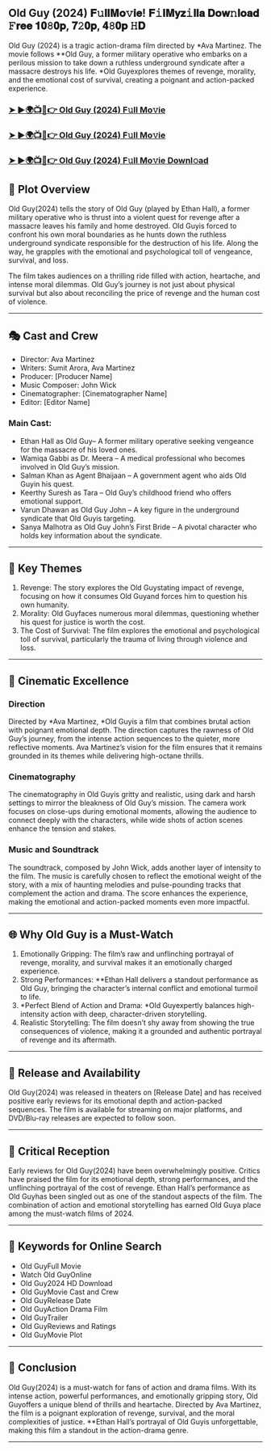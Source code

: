 <h2>Old Guy (2024) 𝐅𝚞𝐥𝐥𝐌𝐨𝚟𝐢𝐞! 𝐅𝚒𝐥𝐌𝐲𝐳𝚒𝐥𝐥𝐚 𝐃𝐨𝐰𝚗𝐥𝐨𝐚𝐝 𝙵𝐫𝐞𝐞 𝟏𝟎𝟾𝟎𝐩, 𝟕𝟸𝟎𝐩, 𝟒𝟾𝟎𝐩 𝙷𝐃</h2>

Old Guy (2024) is a tragic action-drama film directed by *Ava Martinez. The movie follows **Old Guy, a former military operative who embarks on a perilous mission to take down a ruthless underground syndicate after a massacre destroys his life. *Old Guyexplores themes of revenge, morality, and the emotional cost of survival, creating a poignant and action-packed experience.

### [➤ ►🌍📺📱👉   Old Guy (2024) F𝚞ll Mo𝚟ie](https://rb.gy/3mxnpw)

### [➤ ►🌍📺📱👉   Old Guy (2024) F𝚞ll Mo𝚟ie](https://rb.gy/3mxnpw)

### [➤ ►🌍📺📱👉   Old Guy (2024) F𝚞ll Mo𝚟ie Downl𝚘ad](https://rb.gy/3mxnpw)

## 📖 Plot Overview

Old Guy(2024) tells the story of Old Guy (played by Ethan Hall), a former military operative who is thrust into a violent quest for revenge after a massacre leaves his family and home destroyed. Old Guyis forced to confront his own moral boundaries as he hunts down the ruthless underground syndicate responsible for the destruction of his life. Along the way, he grapples with the emotional and psychological toll of vengeance, survival, and loss.

The film takes audiences on a thrilling ride filled with action, heartache, and intense moral dilemmas. Old Guy’s journey is not just about physical survival but also about reconciling the price of revenge and the human cost of violence.

---

## 🎭 Cast and Crew

- Director: Ava Martinez  
- Writers: Sumit Arora, Ava Martinez  
- Producer: [Producer Name]  
- Music Composer: John Wick  
- Cinematographer: [Cinematographer Name]  
- Editor: [Editor Name]  

### Main Cast:

- Ethan Hall as Old Guy– A former military operative seeking vengeance for the massacre of his loved ones.  
- Wamiqa Gabbi as Dr. Meera – A medical professional who becomes involved in Old Guy’s mission.  
- Salman Khan as Agent Bhaijaan – A government agent who aids Old Guyin his quest.  
- Keerthy Suresh as Tara – Old Guy’s childhood friend who offers emotional support.  
- Varun Dhawan as Old Guy John – A key figure in the underground syndicate that Old Guyis targeting.  
- Sanya Malhotra as Old Guy John’s First Bride – A pivotal character who holds key information about the syndicate.

---

## 🌟 Key Themes

1. Revenge: The story explores the Old Guystating impact of revenge, focusing on how it consumes Old Guyand forces him to question his own humanity.  
2. Morality: Old Guyfaces numerous moral dilemmas, questioning whether his quest for justice is worth the cost.  
3. The Cost of Survival: The film explores the emotional and psychological toll of survival, particularly the trauma of living through violence and loss.

---

## 🎥 Cinematic Excellence

### Direction  
Directed by *Ava Martinez, *Old Guyis a film that combines brutal action with poignant emotional depth. The direction captures the rawness of Old Guy’s journey, from the intense action sequences to the quieter, more reflective moments. Ava Martinez’s vision for the film ensures that it remains grounded in its themes while delivering high-octane thrills.

### Cinematography  
The cinematography in Old Guyis gritty and realistic, using dark and harsh settings to mirror the bleakness of Old Guy’s mission. The camera work focuses on close-ups during emotional moments, allowing the audience to connect deeply with the characters, while wide shots of action scenes enhance the tension and stakes.

### Music and Soundtrack  
The soundtrack, composed by John Wick, adds another layer of intensity to the film. The music is carefully chosen to reflect the emotional weight of the story, with a mix of haunting melodies and pulse-pounding tracks that complement the action and drama. The score enhances the experience, making the emotional and action-packed moments even more impactful.

---

## 🌐 Why Old Guy is a Must-Watch

1. Emotionally Gripping: The film’s raw and unflinching portrayal of revenge, morality, and survival makes it an emotionally charged experience.  
2. Strong Performances: **Ethan Hall delivers a standout performance as Old Guy, bringing the character’s internal conflict and emotional turmoil to life.  
3. *Perfect Blend of Action and Drama: *Old Guyexpertly balances high-intensity action with deep, character-driven storytelling.  
4. Realistic Storytelling: The film doesn’t shy away from showing the true consequences of violence, making it a grounded and authentic portrayal of revenge and its aftermath.

---

## 📅 Release and Availability

Old Guy(2024) was released in theaters on [Release Date] and has received positive early reviews for its emotional depth and action-packed sequences. The film is available for streaming on major platforms, and DVD/Blu-ray releases are expected to follow soon.

---

## 📝 Critical Reception

Early reviews for Old Guy(2024) have been overwhelmingly positive. Critics have praised the film for its emotional depth, strong performances, and the unflinching portrayal of the cost of revenge. Ethan Hall’s performance as Old Guyhas been singled out as one of the standout aspects of the film. The combination of action and emotional storytelling has earned Old Guya place among the must-watch films of 2024.

---

## 🔑 Keywords for Online Search

- Old GuyFull Movie  
- Watch Old GuyOnline  
- Old Guy2024 HD Download  
- Old GuyMovie Cast and Crew  
- Old GuyRelease Date  
- Old GuyAction Drama Film  
- Old GuyTrailer  
- Old GuyReviews and Ratings  
- Old GuyMovie Plot  

---

## 📢 Conclusion

Old Guy(2024) is a must-watch for fans of action and drama films. With its intense action, powerful performances, and emotionally gripping story, Old Guyoffers a unique blend of thrills and heartache. Directed by Ava Martinez, the film is a poignant exploration of revenge, survival, and the moral complexities of justice. **Ethan Hall’s portrayal of Old Guyis unforgettable, making this film a standout in the action-drama genre.

---

